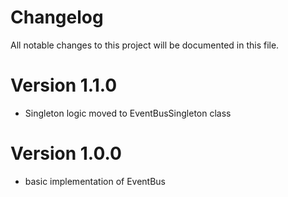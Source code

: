 # Changelog
All notable changes to this project will be documented in this file.

# Version 1.1.0
- Singleton logic moved to EventBusSingleton class

# Version 1.0.0
- basic implementation of EventBus